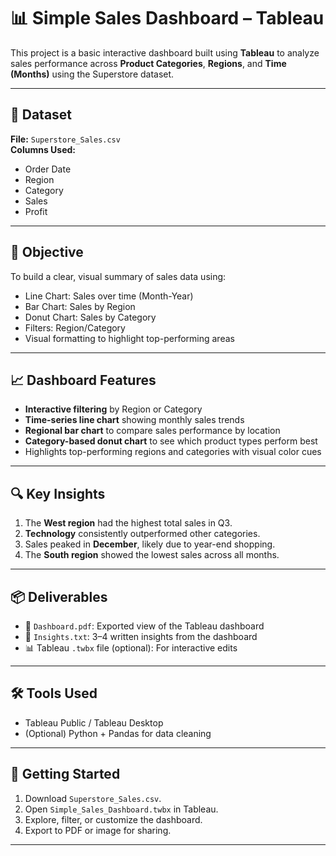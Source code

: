 # 📊 Simple Sales Dashboard – Tableau

This project is a basic interactive dashboard built using **Tableau** to analyze sales performance across **Product Categories**, **Regions**, and **Time (Months)** using the Superstore dataset.

---

## 📁 Dataset

**File:** `Superstore_Sales.csv`  
**Columns Used:**  
- Order Date  
- Region  
- Category  
- Sales  
- Profit

---

## 🎯 Objective

To build a clear, visual summary of sales data using:
- Line Chart: Sales over time (Month-Year)
- Bar Chart: Sales by Region
- Donut Chart: Sales by Category
- Filters: Region/Category
- Visual formatting to highlight top-performing areas

---

## 📈 Dashboard Features

- **Interactive filtering** by Region or Category
- **Time-series line chart** showing monthly sales trends
- **Regional bar chart** to compare sales performance by location
- **Category-based donut chart** to see which product types perform best
- Highlights top-performing regions and categories with visual color cues

---

## 🔍 Key Insights

1. The **West region** had the highest total sales in Q3.
2. **Technology** consistently outperformed other categories.
3. Sales peaked in **December**, likely due to year-end shopping.
4. The **South region** showed the lowest sales across all months.

---

## 📦 Deliverables

- 📄 `Dashboard.pdf`: Exported view of the Tableau dashboard
- 📑 `Insights.txt`: 3–4 written insights from the dashboard
- 📊 Tableau `.twbx` file (optional): For interactive edits

---

## 🛠 Tools Used

- Tableau Public / Tableau Desktop  
- (Optional) Python + Pandas for data cleaning

---

## 🚀 Getting Started

1. Download `Superstore_Sales.csv`.
2. Open `Simple_Sales_Dashboard.twbx` in Tableau.
3. Explore, filter, or customize the dashboard.
4. Export to PDF or image for sharing.

---


